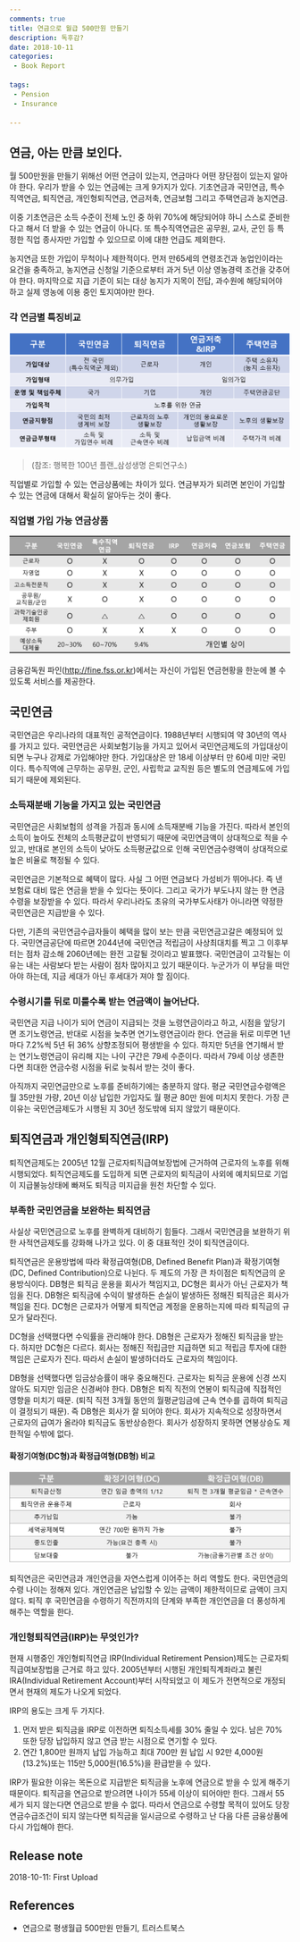 ```yaml
---
comments: true
title: 연금으로 월급 500만원 만들기
description: 독후감?
date: 2018-10-11
categories:
 - Book Report

tags:
 - Pension
 - Insurance

---
```


## 연금, 아는 만큼 보인다.
월 500만원을 만들기 위해선 어떤 연금이 있는지, 연금마다 어떤 장단점이 있는지 알아야 한다. 우리가 받을 수 있는 연금에는 크게 9가지가 있다. 기초연금과 국민연금, 특수직역연금, 퇴직연금, 개인형퇴직연금, 연금저축, 연금보험 그리고 주택연금과 농지연금.

이중 기초연금은 소득 수준이 전체 노인 중 하위 70%에 해당되어야 하니 스스로 준비한다고 해서 더 받을 수 있는 연금이 아니다. 또 특수직역연금은 공무원, 교사, 군인 등 특정한 직업 종사자만 가입할 수 있으므로 이에 대한 언급도 제외한다.

농지연금 또한 가입이 무척이나 제한적이다. 먼저 만65세의 연령조건과 농업인이라는 요건을 충족하고, 농지연금 신청일 기준으로부터 과거 5년 이상 영농경력 조건을 갖추어야 한다. 마지막으로 지급 기준이 되는 대상 농지가 지목이 전답, 과수원에 해당되어야 하고 실제 영농에 이용 중인 토지여야만 한다.

### 각 연금별 특징비교

![](https://github.com/mikail0205/mikail0205.github.io/blob/master/assets/images/2018/book%20report/pension.png?raw=true)

> (참조: 행복한 100년 플랜_삼성생명 은퇴연구소)

직업별로 가입할 수 있는 연금상품에는 차이가 있다. 연금부자가 되려면 본인이 가입할 수 있는 연금에 대해서 확실히 알아두는 것이 좋다.

### 직업별 가입 가능 연금상품
![](https://github.com/mikail0205/mikail0205.github.io/blob/master/assets/images/2018/book%20report/%EC%A7%81%EC%97%85%EB%B3%84%20%EA%B0%80%EC%9E%85%20%EA%B0%80%EB%8A%A5%20%EC%97%B0%EA%B8%88%EC%83%81%ED%92%88.png?raw=true)


금융감독원 파인(http://fine.fss.or.kr)에서는 자신이 가입된 연금현황을 한눈에 볼 수 있도록 서비스를 제공한다.

## 국민연금
국민연금은 우리나라의 대표적인 공적연금이다. 1988년부터 시행되여 약 30년의 역사를 가지고 있다. 국민연금은 사회보험기능을 가지고 있어서 국민연금제도의 가입대상이 되면 누구나 강제로 가입해야만 한다. 가입대상은 만 18세 이상부터 만 60세 미만 국민이다. 특수직역에 근무하는 공무원, 군인, 사립학교 교직원 등은 별도의 연금제도에 가입되기 때문에 제외된다.

### 소득재분배 기능을 가지고 있는 국민연금
국민연금은 사회보험의 성격을 가짐과 동시에 소득재분배 기능을 가진다. 따라서 본인의 소득이 높아도 전체의 소득평균값이 반영되기 때문에 국민연금액이 상대적으로 적을 수 있고, 반대로 본인의 소득이 낮아도 소득평균값으로 인해 국민연금수령액이 상대적으로 높은 비율로 책정될 수 있다.

국민연금은 기본적으로 혜택이 많다. 사실 그 어떤 연금보다 가성비가 뛰어나다. 즉 낸 보험료 대비 많은 연금을 받을 수 있다는 뜻이다. 그리고 국가가 부도나지 않는 한 연금수령을 보장받을 수 있다. 따라서 우리나라도 초유의 국가부도사태가 아니라면 약정한 국민연금은 지급받을 수 있다.

다만, 기존의 국민연금수급자들이 혜택을 많이 보는 만큼 국민연금고갈은 예정되어 있다. 국민연금공단에 따르면 2044년에 국민연금 적립금이 사상최대치를 찍고 그 이후부터는 점차 감소해 2060년에는 완전 고갈될 것이라고 발표했다. 국민연금이 고각될는 이유는 내는 사람보다 받는 사람이 점차 많아지고 있기 때문이다. 누군가가 이 부담을 떠안아야 하는데, 지금 세대가 아닌 후세대가 져야 할 짐이다.

### 수령시기를 뒤로 미룰수록 받는 연금액이 늘어난다.
국민연금 지급 나이가 되어 연금이 지급되는 것을 노령연금이라고 하고, 시점을 앞당기면 조기노령연금, 반대로 시점을 늦추면 연기노령연금이라 한다. 연금을 뒤로 미루면 1년마다 7.2%씩 5년 뒤 36% 상향조정되어 평생받을 수 있다. 하지만 5년을 연기해서 받는 연기노령연금이 유리해 지는 나이 구간은 79세 수준이다. 따라서 79세 이상 생존한다면 최대한 연금수령 시점을 뒤로 늦춰서 받는 것이 좋다.

아직까지 국민연금만으로 노후를 준비하기에는 충분하지 않다. 평균 국민연금수령액은 월 35만원 가량, 20년 이상 납입한 가입자도 월 평균 80만 원에 미치지 못한다. 가장 큰 이유는 국민연금제도가 시행된 지 30년 정도밖에 되지 않았기 때문이다.

## 퇴직연금과 개인형퇴직연금(IRP)
퇴직연금제도는 2005년 12월 근로자퇴직급여보장법에 근거하여 근로자의 노후를 위해 시행되었다. 퇴직연금제도를 도입하게 되면 근로자의 퇴직금이 사외에 예치되므로 기업이 지급불능상태에 빠져도 퇴직금 미지급을 원천 차단할 수 있다.

### 부족한 국민연금을 보완하는 퇴직연금
사실상 국민연금으로 노후를 완벽하게 대비하기 힘들다. 그래서 국민연금을 보완하기 위한 사적연금제도를 강화해 나가고 있다. 이 중 대표적인 것이 퇴직연금이다.

퇴직연금은 운용방법에 따라 확정급여형(DB, Defined Benefit Plan)과 확정기여형(DC, Defined Contribution)으로 나뉜다. 두 제도의 가장 큰 차이점은 퇴직연금의 운용방식이다. DB형은 퇴직금 운용을 회사가 책임지고, DC형은 회사가 아닌 근로자가 책임을 진다. DB형은 퇴직금에 수익이 발생하든 손실이 발생하든 정해진 퇴직금은 회사가 책임을 진다. DC형은 근로자가 어떻게 퇴직연금 계정을 운용하는지에 따라 퇴직금의 규모가 달라진다.

DC형을 선택했다면 수익률을 관리해야 한다. DB형은 근로자가 정해진 퇴직금을 받는다. 하지만 DC형은 다르다. 회사는 정해진 적립금만 지급하면 되고 적립금 투자에 대한 책임은 근로자가 진다. 따라서 손실이 발생하더라도 근로자의 책임이다.

DB형을 선택했다면 임금상승률이 매우 중요해진다. 근로자는 퇴직금 운용에 신경 쓰지 않아도 되지만 임금은 신경써야 한다. DB형은 퇴직 직전의 연봉이 퇴직금에 직접적인 영향을 미치기 때문. (퇴직 직전 3개월 동안의 월평균임금에 근속 연수를 곱하여 퇴직금이 결정되기 때문). 즉 DB형은 회사가 잘 되어야 한다. 회사가 지속적으로 성장하면서 근로자의 급여가 올라야 퇴직금도 동반상승한다. 회사가 성장하지 못하면 연봉상승도 제한적일 수밖에 없다.

#### 확정기여형(DC형)과 확정급여형(DB형) 비교
![](https://github.com/mikail0205/mikail0205.github.io/blob/master/assets/images/2018/book%20report/DC%ED%98%95%EA%B3%BC%20DB%ED%98%95%20%EB%B9%84%EA%B5%90.png?raw=true)

퇴직연금은 국민연금과 개인연금을 자연스럽게 이어주는 허리 역할도 한다. 국민연금의 수령 나이는 정해져 있다. 개인연금은 납입할 수 있는 금액이 제한적이므로 금액이 크지 않다. 퇴직 후 국민연금을 수령하기 직전까지의 단계와 부족한 개인연금을 더 풍성하게 해주는 역할을 한다.

### 개인형퇴직연금(IRP)는 무엇인가?
현재 시행중인 개인형퇴직연금 IRP(Individual Retirement Pension)제도는 근로자퇴직급여보장법을 근거로 하고 있다. 2005년부터 시행된 개인퇴직계좌라고 불린 IRA(Individual Retirement Account)부터 시작되었고 이 제도가 전면적으로 개정되면서 현재의 제도가 나오게 되었다.

IRP의 용도는 크게 두 가지다.
1. 먼저 받은 퇴직금을 IRP로 이전하면 퇴직소득세를 30% 줄일 수 있다. 남은 70% 또한 당장 납입하지 않고 연금 받는 시점으로 연기할 수 있다.
2. 연간 1,800만 원까지 납입 가능하고 최대 700만 원 납입 시 92만 4,000원(13.2%)또는 115만 5,000원(16.5%)을 환급받을 수 있다.

IRP가 필요한 이유는 목돈으로 지급받은 퇴직금을 노후에 연금으로 받을 수 있게 해주기 때문이다. 퇴직금을 연금으로 받으려면 나이가 55세 이상이 되어야만 한다. 그래서 55세가 되지 않는다면 연금으로 받을 수 없다. 따라서 연금으로 수령할 목적이 있어도 당장 연금수급조건이 되지 않는다면 퇴직금을 일시금으로 수령하고 난 다음 다른 금융상품에 다시 가입해야 한다.


## Release note
2018-10-11: First Upload

## References
- 연금으로 평생월급 500만원 만들기, 트러스트북스